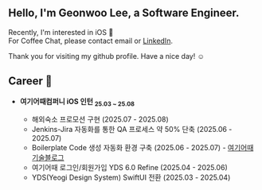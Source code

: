 ## Hello, I'm Geonwoo Lee, a Software Engineer.

Recently, I'm interested in iOS   
For Coffee Chat, please contact email or [LinkedIn](https://www.linkedin.com/in/2dubu).  
<!--
If you would like to know more about me, refer to my [portfolio](https://2dubu.notion.site/).  
-->

Thank you for visiting my github profile. Have a nice day! ☺️

<!--
<a href="https://github.com/devxb/gitanimals">
<img
  src="https://render.gitanimals.org/farms/2dubu"
  width="400"
  height="200"
/>
</a>
-->

## Career  🧳
- **여기어때컴퍼니 iOS 인턴  <sub> 25.03 ~ 25.08</sub>**

  - 해외숙소 프로모션 구현 (2025.07 - 2025.08)
  - Jenkins-Jira 자동화를 통한 QA 프로세스 약 50% 단축 (2025.06 - 2025.07)
  - Boilerplate Code 생성 자동화 환경 구축 (2025.06 - 2025.07) - [여기어때 기술블로그](https://techblog.gccompany.co.kr/%ED%95%9C-%EC%A4%84%EB%A1%9C-%EB%81%9D%EB%82%B4%EB%8A%94-ios-%ED%99%94%EB%A9%B4-%EC%83%9D%EC%84%B1-scaffold-makefile-fa1f7e75aef2)
  - 여기어때 로그인/회원가입 YDS 6.0 Refine (2025.04 - 2025.06)
  - YDS(Yeogi Design System) SwiftUI 전환 (2025.03 - 2025.04)

<!--
## Project  🐥
- [당신의 완벽한 스터디 메이트, BBIP](https://apps.apple.com/kr/app/bbip/id6670203690)  
  - 대학생 & 취준생을 위한 Slack, Notion보다는 가볍지만 확실한 그룹 스터디 보조 서비스
  - iOS Developer, Project 기획

- [Ziine 진 - 내 손 안의 미술작품](https://apps.apple.com/kr/app/ziine-%EC%A7%84-%EB%82%B4-%EC%86%90-%EC%95%88%EC%9D%98-%EB%AF%B8%EC%88%A0-%EC%9E%91%ED%92%88/id6742029319)
  - 모바일로 편하게, 미술 작품을 구경하다. 대학생 및 무명 작가들을 위한 미술품 큐레이션 서비스
  - iOS Developer, NEXTERS 26기 Project
  - AppStore 차트 최고 5위 (잡지 및 신문)

## Experiences  🏃🏻
- [NEXTERS](https://nexters.co.kr/) 26기 iOS Developer <sub>25.01 ~ 25.02</sub>
- [GDG on Campus: KHU](https://gdg.community.dev/gdg-on-campus-kyunghee-university-yongin-south-korea/) Mobile Part Lead <sub> 24.09 ~ 25.08</sub>
- [UMC](https://umc.makeus.in/) 6기 iOS Challenger <sub> 24.04 ~ 24.08</sub>
- DDD 8기 iOS Developer <sub> 22.10 ~ 23.02</sub>
-->

<!--
## Awards  🏆
- SW중심대학 디지털 경진대회 정보통신기획평가원장상(최우수상) <sub>25.08</sub>
- SW중심대학 연합 SW Festival 장려상 <sub>24.11</sub>
- KHU 제3회 예술적인 소프트웨어 기업특별상 <sub>24.10</sub>
- 6th UMC Demo Day 최우수상 <sub>24.08</sub>
- 제8회 HighThon 대상 <sub>23.01</sub>
- 제22회 STAC APPJAM 우수상 <sub>22.12</sub>
- 제21회 STAC APPJAM 최우수상 <sub>22.08</sub>
-->
